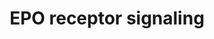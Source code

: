 ---
annotations:
- type: Pathway Ontology
  value: erythropoietin signaling pathway
authors:
- MaintBot
- Thomas
- Christine Chichester
- Eweitz
description: 'The erythropoietin receptor is a 66 kDa peptide and is a member of the
  cytokine receptor family. The receptor is tyrosine phosphorylated upon binding by
  erythropoietin and associates with and activates the tyrosine kinase, JAK2, which
  activates different intracellular pathways including: Ras/MAP kinase, phosphatidylinositol
  3-kinase and STAT transcription factors. The stimulated erythropoietin receptor
  appears to have a role in erythroid cell survival. Defects in the erythropoietin
  receptor may produce erythroleukemia and familial erythrocytosis. ''''Source: [[wikipedia:Erythropoietin_receptor|Wikipedia]]''''  This
  pathway is based on ScienceSlides.'
last-edited: 2021-05-21
organisms:
- Pan troglodytes
redirect_from:
- /index.php/Pathway:WP878
- /instance/WP878
schema-jsonld:
- '@context': https://schema.org/
  '@id': https://wikipathways.github.io/pathways/WP878.html
  '@type': Dataset
  creator:
    '@type': Organization
    name: WikiPathways
  description: 'The erythropoietin receptor is a 66 kDa peptide and is a member of
    the cytokine receptor family. The receptor is tyrosine phosphorylated upon binding
    by erythropoietin and associates with and activates the tyrosine kinase, JAK2,
    which activates different intracellular pathways including: Ras/MAP kinase, phosphatidylinositol
    3-kinase and STAT transcription factors. The stimulated erythropoietin receptor
    appears to have a role in erythroid cell survival. Defects in the erythropoietin
    receptor may produce erythroleukemia and familial erythrocytosis. ''''Source:
    [[wikipedia:Erythropoietin_receptor|Wikipedia]]''''  This pathway is based on
    ScienceSlides.'
  keywords:
  - MAP2K2
  - PTPRC
  - PIK3CG
  - SOS1
  - MAPK3
  - SOCS1
  - STAT1
  - AKT1
  - STAT5A
  - EPOR
  - STAT5B
  - GRB2
  - PDK1
  - IRS2
  - MAPK1
  - PTPRU
  - IRS1
  - RAF1
  - SRC
  - RASA1
  - STAT3
  - CISH
  - JAK2
  - SHC1
  - EPO
  - MAP2K1
  license: CC0
  name: EPO receptor signaling
seo: CreativeWork
title: EPO receptor signaling
wpid: WP878
---